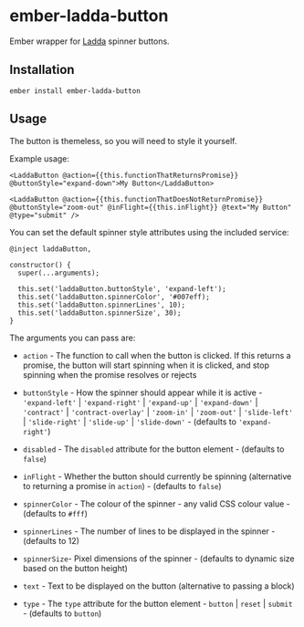 ember-ladda-button
==============================================================================

Ember wrapper for [Ladda](https://github.com/hakimel/Ladda) spinner buttons.

Installation
------------------------------------------------------------------------------

```
ember install ember-ladda-button
```

Usage
------------------------------------------------------------------------------

The button is themeless, so you will need to style it yourself.

Example usage:

```
<LaddaButton @action={{this.functionThatReturnsPromise}} @buttonStyle="expand-down">My Button</LaddaButton>

<LaddaButton @action={{this.functionThatDoesNotReturnPromise}} @buttonStyle="zoom-out" @inFlight={{this.inFlight}} @text="My Button" @type="submit" />
```

You can set the default spinner style attributes using the included service:

```
@inject laddaButton,

constructor() {
  super(...arguments);

  this.set('laddaButton.buttonStyle', 'expand-left');
  this.set('laddaButton.spinnerColor', '#007eff);
  this.set('laddaButton.spinnerLines', 10);
  this.set('laddaButton.spinnerSize', 30);
}
```

The arguments you can pass are:

* `action` - The function to call when the button is clicked. If this returns a promise, the button will start spinning when it is clicked, and stop spinning when the promise resolves or rejects

* `buttonStyle` - How the spinner should appear while it is active - `'expand-left'` | `'expand-right'` | `'expand-up'` | `'expand-down'` | `'contract'` | `'contract-overlay'` | `'zoom-in'` | `'zoom-out'` | `'slide-left'` | `'slide-right'` | `'slide-up'` | `'slide-down'` - (defaults to `'expand-right'`)

* `disabled` - The `disabled` attribute for the button element - (defaults to `false`)

* `inFlight` - Whether the button should currently be spinning (alternative to returning a promise in `action`) - (defaults to `false`)

* `spinnerColor` - The colour of the spinner - any valid CSS colour value - (defaults to `#fff`)

* `spinnerLines` - The number of lines to be displayed in the spinner - (defaults to 12)

* `spinnerSize`- Pixel dimensions of the spinner - (defaults to dynamic size based on the button height)

* `text` - Text to be displayed on the button (alternative to passing a block)

* `type` - The `type` attribute for the button element - `button` | `reset` | `submit` - (defaults to `button`)
